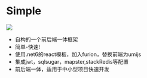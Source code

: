 # Simple
<img src='https://d33wubrfki0l68.cloudfront.net/4205d0600846259a187789ac358b9107a308d949/a4ec6/img/logo.svg' />
<ul>
<li>自构的一个前后端一体框架</li>
<li>简单-快速!</li>
<li>使用.net6的react模板，加入furion，替换前端为umijs</li>
<li>集成jwt，sqlsugar，mapster,stackRedis等配置</li>
<li>前后端一体，适用于中小型项目快速开发</li>
</ul>

